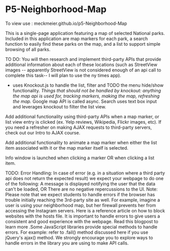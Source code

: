 # P5-Neighborhood-Map
To view use : meckmeier.github.io/p5-Neighborhood-Map

This is a single-page application featuring a map of selected National parks. Included in this application are map markers for each park, a search function to easily find these parks on the map, and a list to support simple browsing of all parks.

TO DO: You will then research and implement third-party APIs that provide additional information about each of these locations (such as StreetView images -- apparently StreetView is not considered enough of an api call to complete this task--  I will plan to use the ny times app).

* uses Knockout.js to handle the list, filter and TODO the menu hide/show functionality.
<i>Things that should not be handled by knockout: anything the map api is used for, tracking markers, making the map, refreshing the map.</i>
Google map API is called async.
Search uses text box input and leverages knockout to filter the list view.

Add additional functionality using third-party APIs when a map marker, or list view entry is clicked (ex. Yelp reviews, Wikipedia, Flickr images, etc). If you need a refresher on making AJAX requests to third-party servers, check out our Intro to AJAX course.

Add additional functionality to animate a map marker when either the list item associated with it or the map marker itself is selected.

Info window is launched when clicking a marker OR when clicking a list item.

TODO: Error Handling: In case of error (e.g. in a situation where a third party api does not return the expected result) we expect your webpage to do one of the following: A message is displayed notifying the user that the data can't be loaded, OR There are no negative repercussions to the UI. Note: Please note that we expect students to handle errors if the browser has trouble initially reaching the 3rd-party site as well. For example, imagine a user is using your neighborhood map, but her firewall prevents her from accessing the Instagram servers. Here is a reference article on how to block websites with the hosts file. It is important to handle errors to give users a consistent and good experience with the webpage. Read this blogpost to learn more .Some JavaScript libraries provide special methods to handle errors. For example: refer to .fail() method discussed here if you use jQuery's ajax() method. We strongly encourage you to explore ways to handle errors in the library you are using to make API calls.
